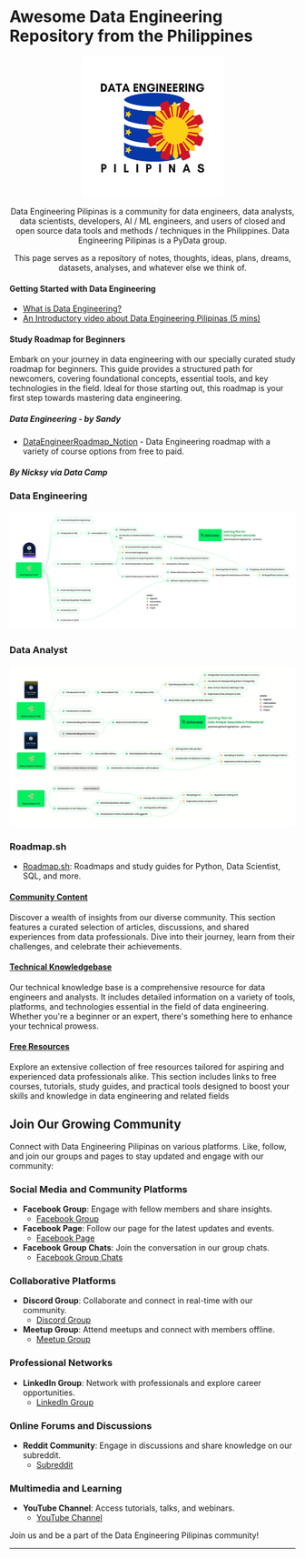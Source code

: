 # Awesome Data Engineering Repository from the Philippines

<p align="center">
<img align="center" width="250" height="250" src="assets/DATA%20ENGINEERING%20-1.png">
</p>

<p align="center">
Data Engineering Pilipinas is a community for data engineers, data analysts, data scientists, developers, AI / ML engineers, and users of closed and open source data tools and methods / techniques in the Philippines. Data Engineering Pilipinas is a PyData group.</p>

<p align="center">
This page serves as a repository of notes, thoughts, ideas, plans, dreams, datasets, analyses, and whatever else we think of.
</p>

#### Getting Started with Data Engineering
- <a href="content/data-engineering-101.md">What is Data Engineering?</a>
- <a href="https://youtu.be/XsvrumL0ILc">An Introductory video about Data Engineering Pilipinas (5 mins)</a>

#### Study Roadmap for Beginners
Embark on your journey in data engineering with our specially curated study roadmap for beginners. This guide provides a structured path for newcomers, covering foundational concepts, essential tools, and key technologies in the field. Ideal for those starting out, this roadmap is your first step towards mastering data engineering.

##### Data Engineering - by Sandy
- [DataEngineerRoadmap_Notion](https://shadow-blue-572.notion.site/b880b4ef0b1445aabec127442b97c79f?v=0a45fb3e2b5946d59708797eeea16671) - Data Engineering roadmap with a variety of course options from free to paid.

##### By Nicksy via Data Camp

### Data Engineering
![Data Engineering](assets/DataCamp%20-%20Data%20Engineer%20Track.png)

### Data Analyst
![Data Analyst](assets/DataCamp%20-%20Data%20Analyst%20Associate%20%26%20Professional%20Track.png)

### Roadmap.sh
- [Roadmap.sh](https://roadmap.sh/): Roadmaps and study guides for Python, Data Scientist, SQL, and more.

#### [Community Content](content/)
Discover a wealth of insights from our diverse community. This section features a curated selection of articles, discussions, and shared experiences from data professionals. Dive into their journey, learn from their challenges, and celebrate their achievements.

#### [Technical Knowledgebase](content/technical-knowledgebase.md)
Our technical knowledge base is a comprehensive resource for data engineers and analysts. It includes detailed information on a variety of tools, platforms, and technologies essential in the field of data engineering. Whether you're a beginner or an expert, there's something here to enhance your technical prowess.

#### [Free Resources](content/resources.md)
Explore an extensive collection of free resources tailored for aspiring and experienced data professionals alike. This section includes links to free courses, tutorials, study guides, and practical tools designed to boost your skills and knowledge in data engineering and related fields

## Join Our Growing Community

Connect with Data Engineering Pilipinas on various platforms. Like, follow, and join our groups and pages to stay updated and engage with our community:

### Social Media and Community Platforms
- **Facebook Group**: Engage with fellow members and share insights. 
  - [Facebook Group](https://facebook.com/groups/dataengineeringpilipinas/)
- **Facebook Page**: Follow our page for the latest updates and events.
  - [Facebook Page](https://www.facebook.com/DataEngineeringPilipinas/)
- **Facebook Group Chats**: Join the conversation in our group chats.
  - [Facebook Group Chats](https://m.me/cm/AbbnRPVsIMd34APj)

### Collaborative Platforms
- **Discord Group**: Collaborate and connect in real-time with our community.
  - [Discord Group](https://discord.com/invite/buDgydz7J9)
- **Meetup Group**: Attend meetups and connect with members offline.
  - [Meetup Group](https://www.meetup.com/data-engineering-pilipinas/)

### Professional Networks
- **LinkedIn Group**: Network with professionals and explore career opportunities.
  - [LinkedIn Group](https://www.linkedin.com/company/97217550/)

### Online Forums and Discussions
- **Reddit Community**: Engage in discussions and share knowledge on our subreddit.
  - [Subreddit](https://www.reddit.com/r/DataEngineeringPH/)

### Multimedia and Learning
- **YouTube Channel**: Access tutorials, talks, and webinars.
  - [YouTube Channel](https://www.youtube.com/@DataEngineeringPilipinas)

Join us and be a part of the Data Engineering Pilipinas community!

---
